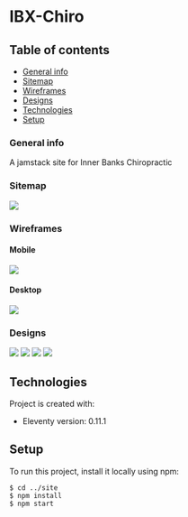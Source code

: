 # IBX-Chiro
## Table of contents
* [General info](#general-info)
* [Sitemap](#sitemap)
* [Wireframes](#wireframes)
* [Designs](#designs)
* [Technologies](#technologies)
* [Setup](#setup)


### General info
A jamstack site for Inner Banks Chiropractic

### Sitemap
![](sitemap/ibx-chiro-sitemap.png)

### Wireframes
#### Mobile
![](wireframes/ibc-mobile-wireframe.png)

#### Desktop
![](wireframes/ibc-desktop-wireframe.png)

### Designs
![](designs/home.jpg)
![](designs/about.jpg)
![](designs/schedule.jpg)
![](designs/contact.jpg)

## Technologies
Project is created with:
* Eleventy version: 0.11.1
	
## Setup
To run this project, install it locally using npm:

```
$ cd ../site
$ npm install
$ npm start
```